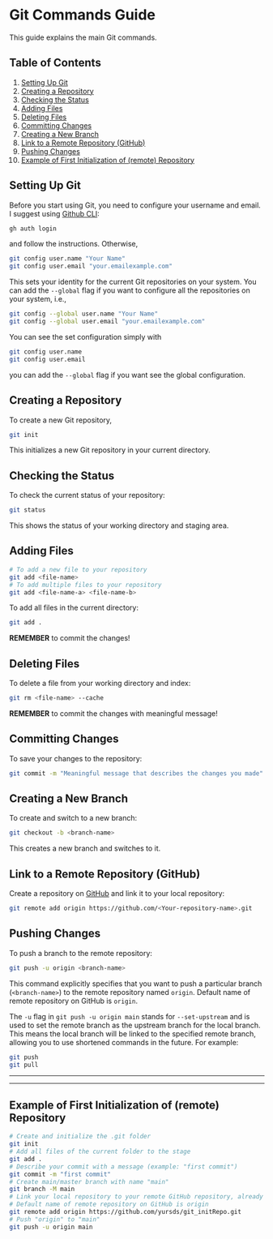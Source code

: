 # Git Commands Guide

This guide explains the main Git commands.

## Table of Contents
1. [Setting Up Git](#setting-up-git)
1. [Creating a Repository](#creating-a-repository)
1. [Checking the Status](#checking-the-status)
1. [Adding Files](#adding-files)
1. [Deleting Files](#deleting-files)
1. [Committing Changes](#committing-changes)
1. [Creating a New Branch](#creating-a-new-branch)
1. [Link to a Remote Repository (GitHub)](#link-to-a-remote-repository-github)
1. [Pushing Changes](#pushing-changes)
1. [Example of First Initialization of (remote) Repository](#example-of-first-initialization-of-remote-repository)

## Setting Up Git
Before you start using Git, you need to configure your username and email.
I suggest using [Github CLI](https://cli.github.com/):

```sh
gh auth login
```
and follow the instructions. Otherwise,

```sh
git config user.name "Your Name"
git config user.email "your.emailexample.com"
```
This sets your identity for the current Git repositories on your system.
You can add the `--global` flag if you want to configure all the repositories on your system, i.e.,

```sh
git config --global user.name "Your Name"
git config --global user.email "your.emailexample.com"
```
You can see the set configuration simply with
```sh
git config user.name
git config user.email
```
you can add the `--global` flag if you want see the global configuration.

## Creating a Repository
To create a new Git repository,

```sh
git init
```
This initializes a new Git repository in your current directory.

## Checking the Status
To check the current status of your repository:

```sh
git status
```
This shows the status of your working directory and staging area.

## Adding Files

```sh
# To add a new file to your repository
git add <file-name>
# To add multiple files to your repository
git add <file-name-a> <file-name-b>
```
To add all files in the current directory:

```sh
git add .
```
**REMEMBER** to commit the changes!

## Deleting Files
To delete a file from your working directory and index:

```sh
git rm <file-name> --cache
```
**REMEMBER** to commit the changes with meaningful message!

## Committing Changes
To save your changes to the repository:

```sh
git commit -m "Meaningful message that describes the changes you made"
```

## Creating a New Branch
To create and switch to a new branch:

```sh
git checkout -b <branch-name>
```
This creates a new branch and switches to it.

## Link to a Remote Repository (GitHub)
Create a repository on [GitHub](https://github.com) and link it to your local repository:

```sh 
git remote add origin https://github.com/<Your-repository-name>.git
```

## Pushing Changes
To push a branch to the remote repository:

```sh
git push -u origin <branch-name>
```
This command explicitly specifies that you want to push a particular branch (`<branch-name>`) to the remote repository named `origin`.  Default name of remote repository on GitHub is `origin`. 

The `-u` flag in `git push -u origin main` stands for `--set-upstream` and is used to set the remote branch as the upstream branch for the local branch. This means the local branch will be linked to the specified remote branch, allowing you to use shortened commands in the future.   For example:
```sh
git push 
git pull
```

---
---

## Example of First Initialization of (remote) Repository
```sh
# Create and initialize the .git folder
git init
# Add all files of the current folder to the stage
git add .
# Describe your commit with a message (example: "first commit")
git commit -m "first commit"
# Create main/master branch with name "main"
git branch -M main
# Link your local repository to your remote GitHub repository, already created on GitHub (example: "https://github.com/yursds/git_initRepo.git")
# Default name of remote repository on GitHub is origin 
git remote add origin https://github.com/yursds/git_initRepo.git
# Push "origin" to "main"
git push -u origin main
```
